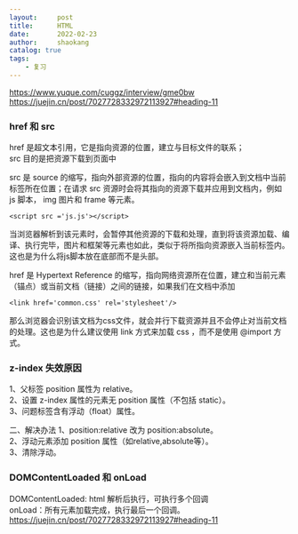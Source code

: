 ```yaml
---
layout:     post
title:      HTML
date:       2022-02-23
author:     shaokang
catalog: true
tags:
    - 复习
---
```

https://www.yuque.com/cuggz/interview/gme0bw
https://juejin.cn/post/7027728332972113927#heading-11

### href 和 src
href 是超文本引用，它是指向资源的位置，建立与目标文件的联系；  
src 目的是把资源下载到页面中

src 是 source 的缩写，指向外部资源的位置，指向的内容将会嵌入到文档中当前标签所在位置；在请求 src 资源时会将其指向的资源下载并应用到文档内，例如 js 脚本， img 图片和 frame 等元素。
```
<script src ='js.js'></script>
```

当浏览器解析到该元素时，会暂停其他资源的下载和处理，直到将该资源加载、编译、执行完毕，图片和框架等元素也如此，类似于将所指向资源嵌入当前标签内。这也是为什么将js脚本放在底部而不是头部。

href 是 Hypertext Reference 的缩写，指向网络资源所在位置，建立和当前元素（锚点）或当前文档（链接）之间的链接，如果我们在文档中添加
```
<link href='common.css' rel='stylesheet'/>
```
那么浏览器会识别该文档为css文件，就会并行下载资源并且不会停止对当前文档的处理。这也是为什么建议使用 link 方式来加载 css ，而不是使用 @import 方式。

### z-index 失效原因
1、父标签 position 属性为 relative。  
2、设置 z-index 属性的元素无 position 属性（不包括 static）。  
3、问题标签含有浮动（float）属性。

二、解决办法
1、position:relative 改为 position:absolute。  
2、浮动元素添加 position 属性（如relative,absolute等）。  
3、清除浮动。

### DOMContentLoaded 和 onLoad
DOMContentLoaded: html 解析后执行，可执行多个回调  
onLoad：所有元素加载完成，执行最后一个回调。  
https://juejin.cn/post/7027728332972113927#heading-11